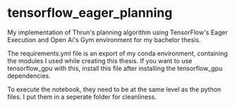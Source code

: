 # tensorflow_eager_planning
My implementation of Thrun's planning algorithm using TensorFlow's Eager Execution and Open Ai's Gym environment for my bachelor thesis.

The requirements.yml file is an export of my conda environment, containing the modules I used while creating this thesis.
If you want to use tensorflow_gpu with this, install this file after installing the tensorflow_gpu dependencies.

To execute the notebook, they need to be at the same level as the python files. I put them in a seperate folder for cleanliness.
